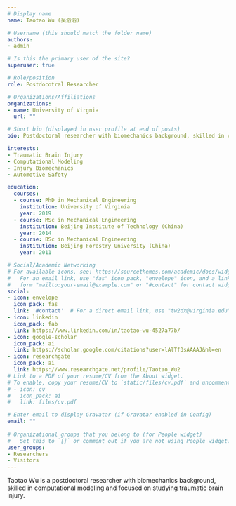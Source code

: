 ```yaml
---
# Display name
name: Taotao Wu (吴滔滔)

# Username (this should match the folder name)
authors:
- admin

# Is this the primary user of the site?
superuser: true

# Role/position
role: Postdocotral Researcher

# Organizations/Affiliations
organizations:
- name: University of Virgnia
  url: ""

# Short bio (displayed in user profile at end of posts)
bio: Postdoctoral researcher with biomechanics background, skilled in computational modeling and focused on studying traumatic brain injury. 

interests:
- Traumatic Brain Injury
- Computational Modeling
- Injury Biomechanics
- Automotive Safety

education:
  courses:
  - course: PhD in Mechanical Engineering
    institution: University of Virginia
    year: 2019
  - course: MSc in Mechanical Engineering
    institution: Beijing Institute of Technology (China)
    year: 2014
  - course: BSc in Mechanical Engineering
    institution: Beijing Forestry University (China)
    year: 2011

# Social/Academic Networking
# For available icons, see: https://sourcethemes.com/academic/docs/widgets/#icons
#   For an email link, use "fas" icon pack, "envelope" icon, and a link in the
#   form "mailto:your-email@example.com" or "#contact" for contact widget.
social:
- icon: envelope
  icon_pack: fas
  link: '#contact'  # For a direct email link, use "tw2dx@virginia.edu".
- icon: linkedin
  icon_pack: fab
  link: https://www.linkedin.com/in/taotao-wu-4527a77b/
- icon: google-scholar
  icon_pack: ai
  link: https://scholar.google.com/citations?user=lAlTf3sAAAAJ&hl=en
- icon: researchgate
  icon_pack: ai
  link: https://www.researchgate.net/profile/Taotao_Wu2
# Link to a PDF of your resume/CV from the About widget.
# To enable, copy your resume/CV to `static/files/cv.pdf` and uncomment the lines below.  
# - icon: cv
#   icon_pack: ai
#   link: files/cv.pdf

# Enter email to display Gravatar (if Gravatar enabled in Config)
email: ""
  
# Organizational groups that you belong to (for People widget)
#   Set this to `[]` or comment out if you are not using People widget.  
user_groups:
- Researchers
- Visitors
---
```


Taotao Wu is a postdoctoral researcher with biomechanics background, skilled in computational modeling and focused on studying traumatic brain injury.
